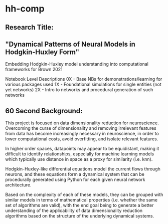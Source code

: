 # hh-comp
## Research Title: 
## "Dynamical Patterns of Neural Models in Hodgkin-Huxley Form"
Embedding Hodgkin-Huxley model understanding into computational frameworks for Brown 2021

Notebook Level Descriptions
0X - Base NBs for demonstrations/learning for various packages used
1X - Foundational simulations for single entities (not yet networks)
2X - Intro to networks and procedural generation of such networks

## 60 Second Background:
This project is focused on data dimensionality reduction for neuroscience.  Overcoming the curse of dimensionality and removing irrelevant features from data has become increasingly necessary in neuroscience, in order to lower computational costs, avoid overfitting, and isolate relevant features. 

In higher order spaces, datapoints may appear to be equidistant, making it difficult to identify relationships, especially for machine learning models which typically use distance in space as a proxy for similarity (i.e. knn).

Hodgkin-Huxley-like differential equations model the current flows through neurons, and these equations form a dynamical system that can be procedurally generated using Python for each given neural network architecture.

Based on the complexity of each of these models, they can be  grouped with similar models in terms of mathematical properties (i.e. whether the same set of algorithms are valid), with the end goal being to generate a better understanding of the applicability of data dimensionality reduction algorithms based on the structure of the underlying dynamical systems.
